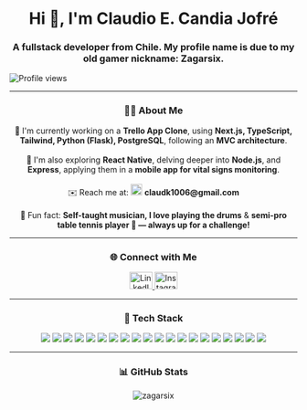 <h1 align="center">Hi 👋, I'm Claudio E. Candia Jofré</h1>
<h3 align="center">A fullstack developer from Chile. My profile name is due to my old gamer nickname: <strong>Zagarsix</strong>.</h3>

<p align="left"> <img src="https://komarev.com/ghpvc/?username=zagarsix&label=Profile%20views&color=0e75b6&style=flat" alt="Profile views" /> </p>

---

<h3 align="center">👨‍💻 About Me</h3>
<p align="center">
🚀 I'm currently working on a <strong>Trello App Clone</strong>, using <strong>Next.js, TypeScript, Tailwind, Python (Flask), PostgreSQL</strong>, following an <strong>MVC architecture</strong>.<br><br>
📱 I'm also exploring <strong>React Native</strong>, delving deeper into <strong>Node.js</strong>, and <strong>Express</strong>, applying them in a <strong>mobile app for vital signs monitoring</strong>.<br><br>
  ✉️ Reach me at:
  <a href="mailto:claudk1006@gmail.com" style="text-decoration:none;">
    <img src="https://cdn.jsdelivr.net/gh/simple-icons/simple-icons/icons/gmail.svg" alt="gmail" height="20" width="20" />
    <strong>claudk1006@gmail.com</strong>
  </a><br><br>
  🥁 Fun fact: <strong>Self-taught musician, I love playing the drums</strong> & <strong>semi-pro table tennis player 🏓 — always up for a challenge!</strong>
</p>

---

<h3 align="center">🌐 Connect with Me</h3>

<p align="center">
  <a href="https://linkedin.com/in/zagarsix117" target="_blank">
    <img src="https://raw.githubusercontent.com/rahuldkjain/github-profile-readme-generator/master/src/images/icons/Social/linked-in-alt.svg" alt="LinkedIn" height="30" width="40" />
  </a>
  <a href="https://www.instagram.com/zagarsix_2107/" target="_blank">
    <img src="https://raw.githubusercontent.com/rahuldkjain/github-profile-readme-generator/master/src/images/icons/Social/instagram.svg" alt="Instagram" height="30" width="40" />
  </a>
</p>

---

<h3 align="center">🧠 Tech Stack</h3>

<p align="center">
  <img src="https://img.shields.io/badge/HTML5-E34F26?style=for-the-badge&logo=html5&logoColor=white" />
  <img src="https://img.shields.io/badge/CSS3-1572B6?style=for-the-badge&logo=css3&logoColor=white" />
  <img src="https://img.shields.io/badge/JavaScript-F7DF1E?style=for-the-badge&logo=javascript&logoColor=black" />
  <img src="https://img.shields.io/badge/TypeScript-3178C6?style=for-the-badge&logo=typescript&logoColor=white" />
  <img src="https://img.shields.io/badge/React-20232A?style=for-the-badge&logo=react&logoColor=61DAFB" />
  <img src="https://img.shields.io/badge/Next.js-000000?style=for-the-badge&logo=next.js&logoColor=white" />
  <img src="https://img.shields.io/badge/TailwindCSS-38B2AC?style=for-the-badge&logo=tailwind-css&logoColor=white" />
  <img src="https://img.shields.io/badge/Node.js-339933?style=for-the-badge&logo=node.js&logoColor=white" />
  <img src="https://img.shields.io/badge/Express.js-000000?style=for-the-badge&logo=express&logoColor=white" />
  <img src="https://img.shields.io/badge/Python-3776AB?style=for-the-badge&logo=python&logoColor=white" />
  <img src="https://img.shields.io/badge/Flask-000000?style=for-the-badge&logo=flask&logoColor=white" />
  <img src="https://img.shields.io/badge/PostgreSQL-4169E1?style=for-the-badge&logo=postgresql&logoColor=white" />
  <img src="https://img.shields.io/badge/MongoDB-4EA94B?style=for-the-badge&logo=mongodb&logoColor=white" />
  <img src="https://img.shields.io/badge/MySQL-005C84?style=for-the-badge&logo=mysql&logoColor=white" />
  <img src="https://img.shields.io/badge/SQLite-07405E?style=for-the-badge&logo=sqlite&logoColor=white" />
  <img src="https://img.shields.io/badge/Linux-FCC624?style=for-the-badge&logo=linux&logoColor=black" />
  <img src="https://img.shields.io/badge/Postman-FF6C37?style=for-the-badge&logo=postman&logoColor=white" />
  <img src="https://img.shields.io/badge/Figma-F24E1E?style=for-the-badge&logo=figma&logoColor=white" />
  <img src="https://img.shields.io/badge/Android_Studio-3DDC84?style=for-the-badge&logo=android-studio&logoColor=white" />
  <img src="https://img.shields.io/badge/Git-F05033?style=for-the-badge&logo=git&logoColor=white" />
</p>

---

<h3 align="center">📊 GitHub Stats</h3>

<p align="center">
  <img src="https://github-readme-stats.vercel.app/api/top-langs?username=zagarsix&show_icons=true&locale=en&layout=compact&theme=tokyonight" alt="zagarsix" />
</p>